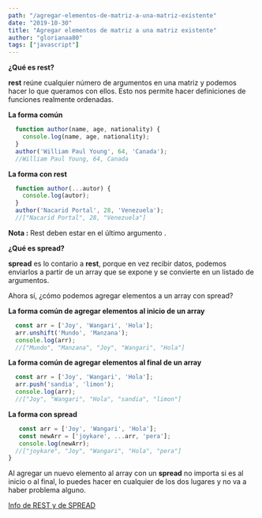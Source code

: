 ```yaml
---
path: "/agregar-elementos-de-matriz-a-una-matriz-existente"
date: "2019-10-30"
title: "Agregar elementos de matriz a una matriz existente"
author: "glorianaa80"
tags: ["javascript"]
---
```


**¿Qué es rest?**

**rest** reúne cualquier número de argumentos en una matriz y podemos hacer lo que queramos con ellos. Esto nos permite hacer definiciones de funciones realmente ordenadas.

**La forma común**

```javascript
  function author(name, age, nationality) {
    console.log(name, age, nationality);
  }
  author('William Paul Young', 64, 'Canada');
  //William Paul Young, 64, Canada
```

**La forma con rest**

```javascript
  function author(...autor) {
    console.log(autor);
  }
  author('Nacarid Portal', 28, 'Venezuela');
  //["Nacarid Portal", 28, "Venezuela"]
```
**Nota :**
Rest deben estar en el último argumento .

**¿Qué es spread?**

**spread** es lo contario a **rest**, porque en vez recibir datos, podemos enviarlos a partir de un array que se expone y se convierte en un listado de argumentos.

Ahora sí, ¿cómo podemos agregar elementos a un array con spread?

**La forma común de agregar elementos al inicio de un array**

```javascript
  const arr = ['Joy', 'Wangari', 'Hola'];
  arr.unshift('Mundo', 'Manzana');
  console.log(arr);
  //["Mundo", "Manzana", "Joy", "Wangari", "Hola"]
```

**La forma común de agregar elementos al final de un array**
```javascript
  const arr = ['Joy', 'Wangari', 'Hola'];
  arr.push('sandia', 'limon');
  console.log(arr);
  //["Joy", "Wangari", "Hola", "sandia", "limon"]
```

**La forma con spread**

```javascript
   const arr = ['Joy', 'Wangari', 'Hola'];
   const newArr = ['joykare', ...arr, 'pera'];
   console.log(newArr);
  //["joykare", "Joy", "Wangari", "Hola", "pera"]
}
```
Al agregar un nuevo elemento al array con un **spread** no importa si es al inicio o al final, lo puedes hacer en cualquier de los dos lugares y no va a haber problema alguno.

[Info de REST y de SPREAD](https://scotch.io/bar-talk/javascripts-three-dots-spread-vs-rest-operators543)